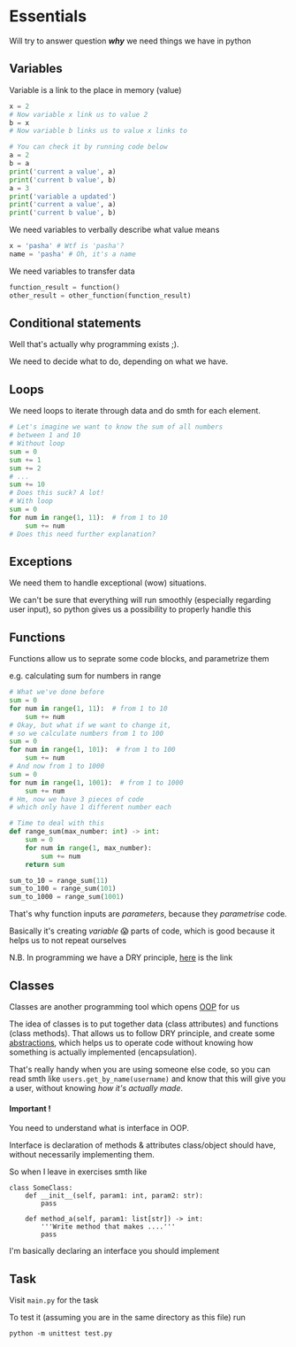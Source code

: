 # Essentials

Will try to answer question **_why_** we need things we have in python

## Variables
Variable is a link to the place in memory (value)
```python
x = 2
# Now variable x link us to value 2
b = x
# Now variable b links us to value x links to

# You can check it by running code below
a = 2
b = a
print('current a value', a)
print('current b value', b)
a = 3
print('variable a updated')
print('current a value', a)
print('current b value', b)
```
We need variables to verbally describe what value means
```python
x = 'pasha' # Wtf is 'pasha'?
name = 'pasha' # Oh, it's a name
```
We need variables to transfer data
```python
function_result = function()
other_result = other_function(function_result)
```

## Conditional statements
Well that's actually why programming exists ;).

We need to decide what to do, depending on what we have.

## Loops
We need loops to iterate through data and do smth for each element.
```python
# Let's imagine we want to know the sum of all numbers
# between 1 and 10
# Without loop
sum = 0
sum += 1
sum += 2
# ...
sum += 10
# Does this suck? A lot!
# With loop
sum = 0
for num in range(1, 11):  # from 1 to 10
    sum += num
# Does this need further explanation?
```
## Exceptions
We need them to handle exceptional (wow) situations.

We can't be sure that everything will run smoothly
(especially regarding user input), so python gives us a possibility
to properly handle this

## Functions
Functions allow us to seprate some code blocks, and parametrize them

e.g. calculating sum for numbers in range
```python
# What we've done before
sum = 0
for num in range(1, 11):  # from 1 to 10
    sum += num
# Okay, but what if we want to change it,
# so we calculate numbers from 1 to 100
sum = 0
for num in range(1, 101):  # from 1 to 100
    sum += num
# And now from 1 to 1000
sum = 0
for num in range(1, 1001):  # from 1 to 1000
    sum += num
# Hm, now we have 3 pieces of code
# which only have 1 different number each

# Time to deal with this
def range_sum(max_number: int) -> int:
    sum = 0
    for num in range(1, max_number):
        sum += num
    return sum

sum_to_10 = range_sum(11)
sum_to_100 = range_sum(101)
sum_to_1000 = range_sum(1001)
```
That's why function inputs are _parameters_,
because they _parametrise_ code.

Basically it's creating _variable_ :scream: parts of code,
which is good because it helps us to not repeat ourselves

N.B. In programming we have a DRY principle, [here](https://www.earthdatascience.org/courses/intro-to-earth-data-science/write-efficient-python-code/intro-to-clean-code/dry-modular-code/) is the link

## Classes
Classes are another programming tool which opens [OOP](https://www.techtarget.com/searchapparchitecture/definition/object-oriented-programming-OOP) for us

The idea of classes is to put together data
(class attributes) and functions (class methods).
That allows us to follow DRY principle,
and create some [abstractions](https://www.educative.io/edpresso/what-is-abstraction-in-programming),
which helps us to operate code
without knowing how something is actually implemented (encapsulation).

That's really handy when you are using someone else code,
so you can read smth like `users.get_by_name(username)`
and know that this will give you a user, without knowing _how it's actually made_.

#### Important !
You need to understand what is interface in OOP.

Interface is declaration of methods & attributes class/object should have, without necessarily implementing them.

So when I leave in exercises smth like

```python3
class SomeClass:
    def __init__(self, param1: int, param2: str):
        pass

    def method_a(self, param1: list[str]) -> int:
        '''Write method that makes ....'''
        pass
```
I'm basically declaring an interface you should implement


## Task
Visit `main.py` for the task

To test it (assuming you are in the same directory as this file) run
```shell
python -m unittest test.py
```
